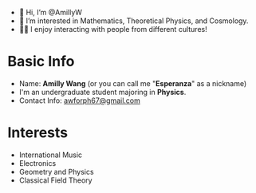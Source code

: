 - 👋 Hi, I’m @AmillyW
- 👀 I’m interested in Mathematics, Theoretical Physics, and Cosmology.
- 👩‍💻 I enjoy interacting with people from different cultures!

<!---
AmillyW/AmillyW is a ✨ special ✨ repository because its `README.md` (this file) appears on your GitHub profile.
You can click the Preview link to take a look at your changes.
--->

# Basic Info
- Name: **Amilly Wang** (or you can call me "**Esperanza**" as a nickname)
- I'm an undergraduate student majoring in **Physics**.
- Contact Info: awforph67@gmail.com


# Interests
- International Music
- Electronics
- Geometry and Physics
- Classical Field Theory
